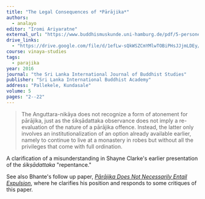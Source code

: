 ```yaml
---
title: "The Legal Consequences of *Pārājika*"
authors:
  - analayo
editor: "Iromi Ariyaratne"
external_url: "https://www.buddhismuskunde.uni-hamburg.de/pdf/5-personen/analayo/legal.pdf"
drive_links:
  - "https://drive.google.com/file/d/1efLw-sQkWSZCmYMlwTOBiPHsJJjmLDEy/view?usp=drivesdk"
course: vinaya-studies
tags:
  - parajika
year: 2016
journal: "the Sri Lanka International Journal of Buddhist Studies"
publisher: "Sri Lanka International Buddhist Academy"
address: "Pallekele, Kundasale"
volume: 5
pages: "2--22"
---
```


> The Anguttara-nikāya does not recognize a form of atonement for pārājika, just as the śikṣādattaka observance does not imply a re-evaluation of the nature of a pārājika offence.
Instead, the latter only involves an institutionalization of an option already available earlier, namely to continue to live at a monastery in robes but without all the privileges that come with full ordination.

A clarification of a misunderstanding in Shayne Clarke's earlier presentation of the *śikṣādattaka* "repentance."

See also Bhante's follow up paper, [*Pārājika Does Not Necessarily Entail Expulsion*](https://archive.org/download/aririab-vol-xxii/P%C4%81r%C4%81jika%20Does%20Not%20Necessarily%20Entail%20Expulsion.pdf), where he clarifies his position and responds to some critiques of this paper.
